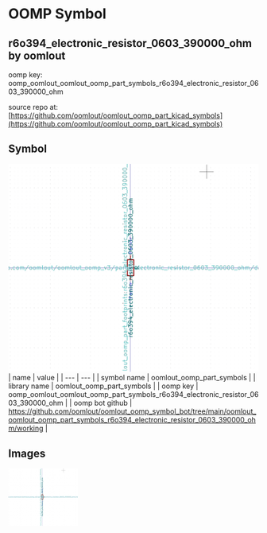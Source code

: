 # OOMP Symbol  
## r6o394_electronic_resistor_0603_390000_ohm  by oomlout  
  
oomp key: oomp_oomlout_oomlout_oomp_part_symbols_r6o394_electronic_resistor_0603_390000_ohm  
  
source repo at: [https://github.com/oomlout/oomlout_oomp_part_kicad_symbols](https://github.com/oomlout/oomlout_oomp_part_kicad_symbols)  
## Symbol  
  
[![working.png](working_600.png)](working.png)  
| name | value | 
| --- | --- | 
| symbol name | oomlout_oomp_part_symbols | 
| library name | oomlout_oomp_part_symbols | 
| oomp key | oomp_oomlout_oomlout_oomp_part_symbols_r6o394_electronic_resistor_0603_390000_ohm | 
| oomp bot github | https://github.com/oomlout/oomlout_oomp_symbol_bot/tree/main/oomlout_oomlout_oomp_part_symbols_r6o394_electronic_resistor_0603_390000_ohm/working | 
## Images  
  
[![working.png](working_140.png)](working.png)  
